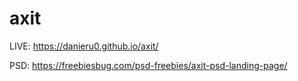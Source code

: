 # axit

LIVE: https://danieru0.github.io/axit/

PSD: https://freebiesbug.com/psd-freebies/axit-psd-landing-page/
